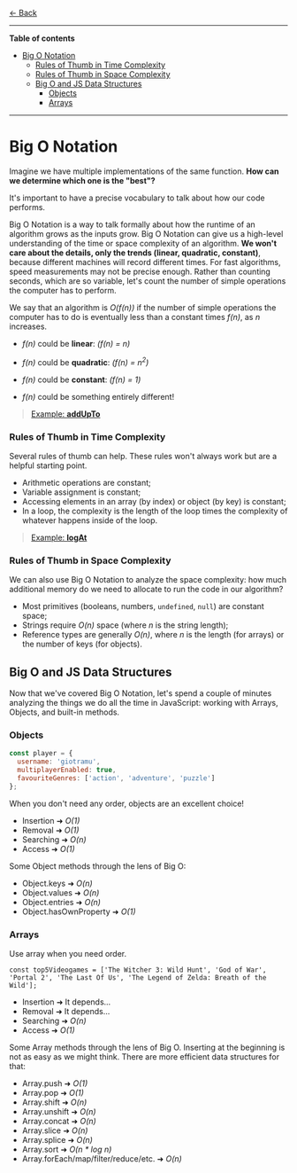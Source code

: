 [← Back](../../README.md)

---

**Table of contents**

- [Big O Notation](#big-o-notation)
  - [Rules of Thumb in Time Complexity](#rules-of-thumb-in-time-complexity)
  - [Rules of Thumb in Space Complexity](#rules-of-thumb-in-space-complexity)
  - [Big O and JS Data Structures](#big-o-and-js-data-structures)
    - [Objects](#objects)
    - [Arrays](#arrays)

---

# Big O Notation

Imagine we have multiple implementations of the same function. **How can we determine which one is the "best"?**

It's important to have a precise vocabulary to talk about how our code performs.

Big O Notation is a way to talk formally about how the runtime of an algorithm grows as the inputs grow. Big O Notation can give us a high-level understanding of the time or space complexity of an algorithm. **We won't care about the details, only the trends (linear, quadratic, constant)**, because different machines will record different times. For fast algorithms, speed measurements may not be precise enough.
Rather than counting seconds, which are so variable, let's count the number of simple operations the computer has to perform.

We say that an algorithm is _O(f(n))_ if the number of simple operations the computer has to do is eventually less than a constant times _f(n)_, as _n_ increases.

- _f(n)_ could be **linear**:
  _(f(n) = n)_

- _f(n)_ could be **quadratic**:
  _(f(n) = n<sup>2</sup>)_

- _f(n)_ could be **constant**:
  _(f(n) = 1)_

- _f(n)_ could be something entirely different!

> [Example: **addUpTo**](./examples/addUpTo/)

### Rules of Thumb in Time Complexity

Several rules of thumb can help. These rules won't always work but are a helpful starting point.

- Arithmetic operations are constant;
- Variable assignment is constant;
- Accessing elements in an array (by index) or object (by key) is constant;
- In a loop, the complexity is the length of the loop times the complexity of whatever happens inside of the loop.

> [Example: **logAt**](./examples/logAt/)

### Rules of Thumb in Space Complexity

We can also use Big O Notation to analyze the space complexity: how much additional memory do we need to allocate to run the code in our algorithm?

- Most primitives (booleans, numbers, `undefined`, `null`) are constant space;
- Strings require _O(n)_ space (where _n_ is the string length);
- Reference types are generally _O(n)_, where _n_ is the length (for arrays) or the number of keys (for objects).

## Big O and JS Data Structures

Now that we've covered Big O Notation, let's spend a couple of minutes analyzing the things we do all the time in JavaScript: working with Arrays, Objects, and built-in methods.

### Objects

```javascript
const player = {
  username: 'giotramu',
  multiplayerEnabled: true,
  favouriteGenres: ['action', 'adventure', 'puzzle']
};
```

When you don't need any order, objects are an excellent choice!

- Insertion ➜ _O(1)_
- Removal ➜ _O(1)_
- Searching ➜ _O(n)_
- Access ➜ _O(1)_

Some Object methods through the lens of Big O:

- Object.keys ➜ _O(n)_
- Object.values ➜ _O(n)_
- Object.entries ➜ _O(n)_
- Object.hasOwnProperty ➜ _O(1)_

### Arrays

Use array when you need order.

```JS
const top5Videogames = ['The Witcher 3: Wild Hunt', 'God of War', 'Portal 2', 'The Last Of Us', 'The Legend of Zelda: Breath of the Wild'];
```

- Insertion ➜ It depends...
- Removal ➜ It depends...
- Searching ➜ _O(n)_
- Access ➜ _O(1)_

Some Array methods through the lens of Big O. Inserting at the beginning is not as easy as we might think. There are more efficient data structures for that:

- Array.push ➜ _O(1)_
- Array.pop ➜ _O(1)_
- Array.shift ➜ _O(n)_
- Array.unshift ➜ _O(n)_
- Array.concat ➜ _O(n)_
- Array.slice ➜ _O(n)_
- Array.splice ➜ _O(n)_
- Array.sort ➜ _O(n \* log n)_
- Array.forEach/map/filter/reduce/etc. ➜ _O(n)_
